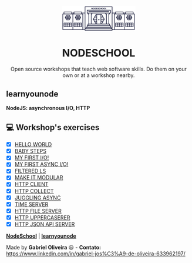 <p align="center">
  <img src="./.github/schoolhouse.png" width="200">
</p>

<h1 align="center">NODESCHOOL</h1>
<p align="center">Open source workshops that teach web software skills. Do them on your own or at a workshop nearby.</p>

## learnyounode
**NodeJS: asynchronous I/O, HTTP**

## :computer: Workshop's exercises

- [X] [HELLO WORLD](https://github.com/gaoliveira21/nodeschool-learnyounode/blob/master/hello-world/program.js)
- [X] [BABY STEPS](https://github.com/gaoliveira21/nodeschool-learnyounode/blob/master/baby-steps/program.js)
- [X] [MY FIRST I/O!](https://github.com/gaoliveira21/nodeschool-learnyounode/blob/master/my-first-io/program.js)
- [X] [MY FIRST ASYNC I/O!](https://github.com/gaoliveira21/nodeschool-learnyounode/blob/master/my-first-async-io/program.js)
- [X] [FILTERED LS](https://github.com/gaoliveira21/nodeschool-learnyounode/blob/master/filtered-ls/program.js)
- [X] [MAKE IT MODULAR](https://github.com/gaoliveira21/nodeschool-learnyounode/blob/master/make-it-modular/program.js)
- [X] [HTTP CLIENT](https://github.com/gaoliveira21/nodeschool-learnyounode/blob/master/http-client/program.js)
- [X] [HTTP COLLECT](https://github.com/gaoliveira21/nodeschool-learnyounode/blob/master/http-collect/program.js)
- [X] [JUGGLING ASYNC ](https://github.com/gaoliveira21/nodeschool-learnyounode/blob/master/juggling-async/program.js)
- [X] [TIME SERVER](https://github.com/gaoliveira21/nodeschool-learnyounode/blob/master/time-server/program.js)
- [X] [HTTP FILE SERVER](https://github.com/gaoliveira21/nodeschool-learnyounode/blob/master/http-file-server/program.js)
- [X] [HTTP UPPERCASERER](https://github.com/gaoliveira21/nodeschool-learnyounode/blob/master/http-uppercaserer/program.js)
- [X] [HTTP JSON API SERVER](https://github.com/gaoliveira21/nodeschool-learnyounode/blob/master/http-api-json-server/program.js)

**[NodeSchool](https://nodeschool.io/)** |
**[learnyounode](https://github.com/workshopper/learnyounode)**

Made by **Gabriel Oliveira** :smiley: - **Contato:** <a href="https://www.linkedin.com/in/gabriel-jos%C3%A9-de-oliveira-633962197/">https://www.linkedin.com/in/gabriel-jos%C3%A9-de-oliveira-633962197/</a>
